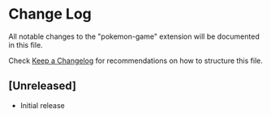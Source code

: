 # Change Log

All notable changes to the "pokemon-game" extension will be documented in this file.

Check [Keep a Changelog](http://keepachangelog.com/) for recommendations on how to structure this file.

## [Unreleased]

- Initial release